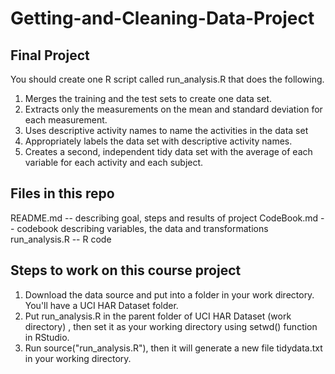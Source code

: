 # Getting-and-Cleaning-Data-Project
## Final Project

You should create one R script called run_analysis.R that does the following.

1. Merges the training and the test sets to create one data set.
2. Extracts only the measurements on the mean and standard deviation for each measurement.
3. Uses descriptive activity names to name the activities in the data set
4. Appropriately labels the data set with descriptive activity names.
5. Creates a second, independent tidy data set with the average of each variable for each activity and each subject.

## Files in this repo

README.md -- describing goal, steps and results of project
CodeBook.md -- codebook describing variables, the data and transformations
run_analysis.R -- R code

## Steps to work on this course project

1. Download the data source and put into a folder in your work directory. You'll have a UCI HAR Dataset folder.
2. Put run_analysis.R in the parent folder of UCI HAR Dataset (work directory) , then set it as your working directory using setwd() function in RStudio.
3. Run source("run_analysis.R"), then it will generate a new file tidydata.txt in your working directory.



